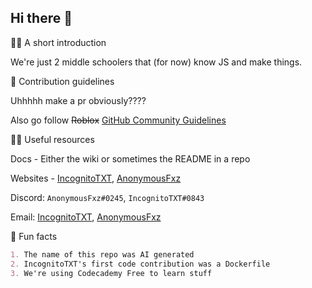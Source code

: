 ## Hi there 👋



🙋‍♀️ A short introduction


We're just 2 middle schoolers that (for now) know JS and make things. 



🌈 Contribution guidelines

Uhhhhh make a pr obviously????

Also go follow ~~Roblox~~ [GitHub Community Guidelines](https://docs.github.com/en/site-policy/github-terms/github-community-guidelines)


👩‍💻 Useful resources

Docs -  Either the wiki or sometimes the README in a repo

Websites - [IncognitoTXT](https://sudormrf.ml), [AnonymousFxz](https://anonymousfxz.cf)

Discord: `AnonymousFxz#0245`, `IncognitoTXT#0843`

Email: [IncognitoTXT](mailto:maiyaan@sudormrf.ml), [AnonymousFxz](mailto:fali@sudormrf.ml)

🍿 Fun facts

```md
1. The name of this repo was AI generated
2. IncognitoTXT's first code contribution was a Dockerfile
3. We're using Codecademy Free to learn stuff
```

